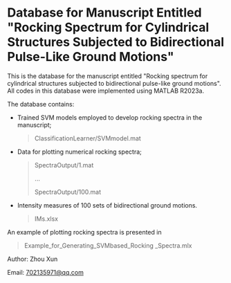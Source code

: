 # Database for Manuscript Entitled "Rocking Spectrum for Cylindrical Structures Subjected to Bidirectional Pulse-Like Ground Motions"

This is the database for the manuscript entitled "Rocking spectrum for cylindrical structures subjected to bidirectional pulse-like ground motions". All codes in this database were implemented using MATLAB R2023a.

The database contains:

* Trained SVM models employed to develop rocking spectra in the manuscript;
  > ClassificationLearner/SVMmodel.mat
* Data for plotting numerical rocking spectra;
  > SpectraOutput/1.mat
  > 
  > ...
  > 
  > SpectraOutput/100.mat
* Intensity measures of 100 sets of bidirectional ground motions.
  > IMs.xlsx

An example of plotting rocking spectra is presented in
  > Example_for_Generating_SVMbased_Rocking _Spectra.mlx

Author: Zhou Xun

Email: 702135971@qq.com
